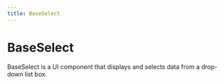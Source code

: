 ```yaml
---
title: BaseSelect
---
```


# BaseSelect

BaseSelect is a UI component that displays and selects data from a drop-down list box.
